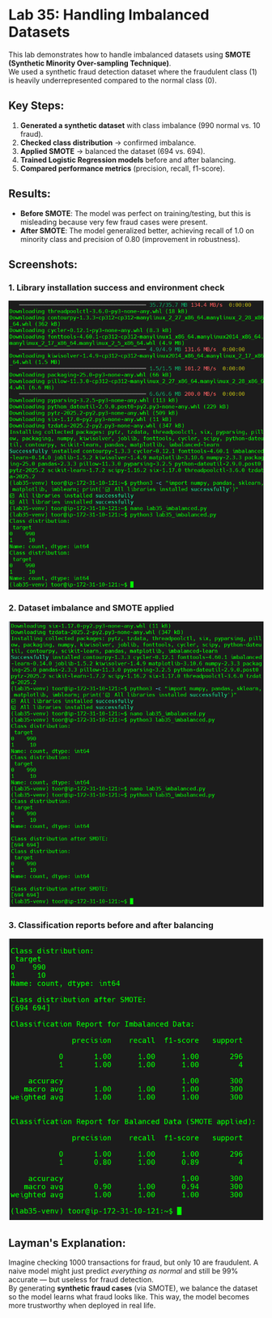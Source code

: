 # Lab 35: Handling Imbalanced Datasets

This lab demonstrates how to handle imbalanced datasets using **SMOTE (Synthetic Minority Over-sampling Technique)**.  
We used a synthetic fraud detection dataset where the fraudulent class (1) is heavily underrepresented compared to the normal class (0).

## Key Steps:
1. **Generated a synthetic dataset** with class imbalance (990 normal vs. 10 fraud).  
2. **Checked class distribution** → confirmed imbalance.  
3. **Applied SMOTE** → balanced the dataset (694 vs. 694).  
4. **Trained Logistic Regression models** before and after balancing.  
5. **Compared performance metrics** (precision, recall, f1-score).

## Results:
- **Before SMOTE**: The model was perfect on training/testing, but this is misleading because very few fraud cases were present.  
- **After SMOTE**: The model generalized better, achieving recall of 1.0 on minority class and precision of 0.80 (improvement in robustness).

## Screenshots:
### 1. Library installation success and environment check
![screenshot1](screenshot1.png)

### 2. Dataset imbalance and SMOTE applied
![screenshot2](screenshot2.png)

### 3. Classification reports before and after balancing
![screenshot3](screenshot3.png)

## Layman's Explanation:
Imagine checking 1000 transactions for fraud, but only 10 are fraudulent. A naive model might just predict *everything as normal* and still be 99% accurate — but useless for fraud detection.  
By generating **synthetic fraud cases** (via SMOTE), we balance the dataset so the model learns what fraud looks like. This way, the model becomes more trustworthy when deployed in real life.
